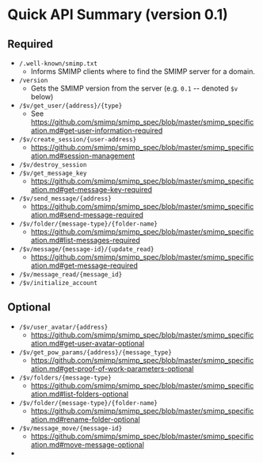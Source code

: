 # Quick API Summary (version 0.1)

## Required

* `/.well-known/smimp.txt`
  * Informs SMIMP clients where to find the SMIMP server for a domain.
* `/version`
  * Gets the SMIMP version from the server (e.g. `0.1` -- denoted `$v` below)
* `/$v/get_user/{address}/{type}`
  * See https://github.com/smimp/smimp_spec/blob/master/smimp_specification.md#get-user-information-required
* `/$v/create_session/{user-address}`
  * https://github.com/smimp/smimp_spec/blob/master/smimp_specification.md#session-management
* `/$v/destroy_session`
* `/$v/get_message_key`
  * https://github.com/smimp/smimp_spec/blob/master/smimp_specification.md#get-message-key-required
* `/$v/send_message/{address}`
  * https://github.com/smimp/smimp_spec/blob/master/smimp_specification.md#send-message-required
* `/$v/folder/{message-type}/{folder-name}`
  * https://github.com/smimp/smimp_spec/blob/master/smimp_specification.md#list-messages-required
* `/$v/message/{message-id}/{update_read}`
  * https://github.com/smimp/smimp_spec/blob/master/smimp_specification.md#get-message-required
* `/$v/message_read/{message_id}`
* `/$v/initialize_account`


## Optional

* `/$v/user_avatar/{address}`
  * https://github.com/smimp/smimp_spec/blob/master/smimp_specification.md#get-user-avatar-optional
* `/$v/get_pow_params/{address}/{message_type}`
  * https://github.com/smimp/smimp_spec/blob/master/smimp_specification.md#get-proof-of-work-parameters-optional
* `/$v/folders/{message-type}`
  * https://github.com/smimp/smimp_spec/blob/master/smimp_specification.md#list-folders-optional
* `/$v/folder/{message-type}/{folder-name}`
  * https://github.com/smimp/smimp_spec/blob/master/smimp_specification.md#rename-folder-optional
* `/$v/message_move/{message-id}`
  * https://github.com/smimp/smimp_spec/blob/master/smimp_specification.md#move-message-optional
* 
